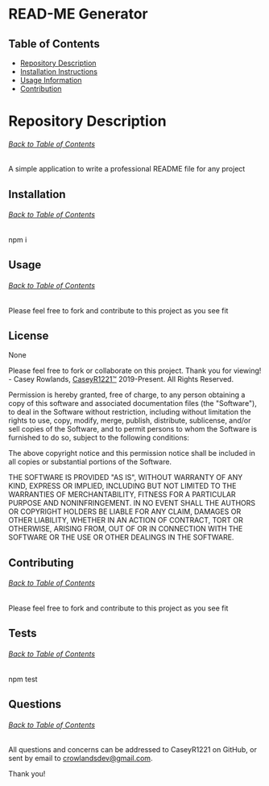 
  # READ-ME Generator
  #####   
  ## Table of Contents
  * [Repository Description](#description)
  * [Installation Instructions](#installation)
  * [Usage Information](#usage)
  * [Contribution](#contribute)
  
  # Repository Description
  ###### [Back to Table of Contents](#Table-of-Contents)
  A simple application to write a professional README file for any project

  ## Installation
  ###### [Back to Table of Contents](#Table-of-Contents)
  npm i

  ## Usage
  ###### [Back to Table of Contents](#Table-of-Contents)
  Please feel free to fork and contribute to this project as you see fit

   
 ## License
 None
 
Please feel free to fork or collaborate on this project. Thank you for viewing! - Casey Rowlands, [CaseyR1221™](https://github.com/CaseyR1221) 2019-Present. All Rights Reserved.
    
 Permission is hereby granted, free of charge, to any person obtaining a copy of this software and associated documentation files (the "Software"), to deal in the Software without restriction, including without limitation the rights to use, copy, modify, merge, publish, distribute, sublicense, and/or sell copies of the Software, and to permit persons to whom the Software is furnished to do so, subject to the following conditions:
 
 The above copyright notice and this permission notice shall be included in all copies or substantial portions of the Software.
 
 THE SOFTWARE IS PROVIDED "AS IS", WITHOUT WARRANTY OF ANY KIND, EXPRESS OR IMPLIED, INCLUDING BUT NOT LIMITED TO THE WARRANTIES OF MERCHANTABILITY, FITNESS FOR A PARTICULAR PURPOSE AND NONINFRINGEMENT. IN NO EVENT SHALL THE AUTHORS OR COPYRIGHT HOLDERS BE LIABLE FOR ANY CLAIM, DAMAGES OR OTHER LIABILITY, WHETHER IN AN ACTION OF CONTRACT, TORT OR OTHERWISE, ARISING FROM, OUT OF OR IN CONNECTION WITH THE SOFTWARE OR THE USE OR OTHER DEALINGS IN THE SOFTWARE.

  ## Contributing
  ###### [Back to Table of Contents](#Table-of-Contents)
  Please feel free to fork and contribute to this project as you see fit

  ## Tests
  ###### [Back to Table of Contents](#Table-of-Contents)
  npm test
  
  ## Questions
  ###### [Back to Table of Contents](#Table-of-Contents)
  All questions and concerns can be addressed to CaseyR1221 on GitHub, or sent by email to crowlandsdev@gmail.com.
  
Thank you!